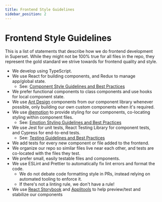 ```yaml
---
title: Frontend Style Guidelines
sidebar_position: 2
---
```


<!--
Licensed to the Apache Software Foundation (ASF) under one
or more contributor license agreements.  See the NOTICE file
distributed with this work for additional information
regarding copyright ownership.  The ASF licenses this file
to you under the Apache License, Version 2.0 (the
"License"); you may not use this file except in compliance
with the License.  You may obtain a copy of the License at

  http://www.apache.org/licenses/LICENSE-2.0

Unless required by applicable law or agreed to in writing,
software distributed under the License is distributed on an
"AS IS" BASIS, WITHOUT WARRANTIES OR CONDITIONS OF ANY
KIND, either express or implied.  See the License for the
specific language governing permissions and limitations
under the License.
-->

# Frontend Style Guidelines

This is a list of statements that describe how we do frontend development in Superset. While they might not be 100% true for all files in the repo, they represent the gold standard we strive towards for frontend quality and style.

*   We develop using TypeScript.
*   We use React for building components, and Redux to manage app/global state.
    *   See: [Component Style Guidelines and Best Practices](./frontend/component-style-guidelines)
*   We prefer functional components to class components and use hooks for local component state.
*   We use [Ant Design](https://ant.design/) components from our component library whenever possible, only building our own custom components when it's required.
*   We use [@emotion](https://emotion.sh/docs/introduction) to provide styling for our components, co-locating styling within component files.
    *   See: [Emotion Styling Guidelines and Best Practices](./frontend/emotion-styling-guidelines)
*   We use Jest for unit tests, React Testing Library for component tests, and Cypress for end-to-end tests.
    *   See: [Testing Guidelines and Best Practices](./frontend/testing-guidelines)
*   We add tests for every new component or file added to the frontend.
*   We organize our repo so similar files live near each other, and tests are co-located with the files they test.
*   We prefer small, easily testable files and components.
*   We use ESLint and Prettier to automatically fix lint errors and format the code.
    *   We do not debate code formatting style in PRs, instead relying on automated tooling to enforce it.
    *   If there's not a linting rule, we don't have a rule!
*   We use [React Storybook](https://storybook.js.org/) and [Applitools](https://applitools.com/) to help preview/test and stabilize our components
